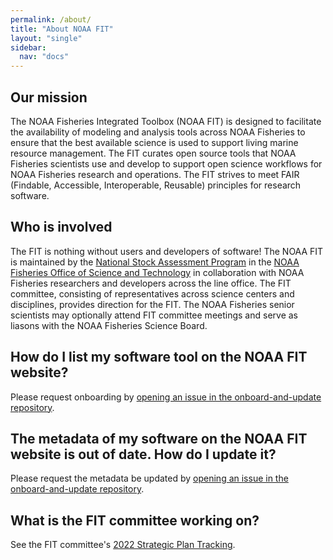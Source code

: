 ```yaml
---
permalink: /about/
title: "About NOAA FIT"
layout: "single"
sidebar:
  nav: "docs"
---
```


## Our mission

The NOAA Fisheries Integrated Toolbox (NOAA FIT) is designed to facilitate the availability of modeling and analysis tools across NOAA Fisheries to ensure that the best available science is used to support living marine resource management. The FIT curates open source tools that NOAA Fisheries scientists use and develop to support open science workflows for NOAA Fisheries research and operations. The FIT strives to meet FAIR (Findable, Accessible, Interoperable, Reusable) principles for research software.

## Who is involved

The FIT is nothing without users and developers of software! The NOAA FIT is maintained by the [National Stock Assessment Program](https://www.fisheries.noaa.gov/topic/population-assessments) in the [NOAA Fisheries Office of Science and Technology](https://www.fisheries.noaa.gov/about/office-science-and-technology) in collaboration with NOAA Fisheries researchers and developers across the line office. The FIT committee, consisting of representatives across science centers and disciplines, provides direction for the FIT. The NOAA Fisheries senior scientists may optionally attend FIT committee meetings and serve as liasons with the NOAA Fisheries Science Board.

## How do I list my software tool on the NOAA FIT website?

Please request onboarding by [opening an issue in the onboard-and-update repository](https://github.com/noaa-fisheries-integrated-toolbox/onboard-and-update/issues/new/choose).

## The metadata of my software on the NOAA FIT website is out of date. How do I update it?

Please request the metadata be updated by [opening an issue in the onboard-and-update repository](https://github.com/noaa-fisheries-integrated-toolbox/onboard-and-update/issues/new/choose).

## What is the FIT committee working on?

See the FIT committee's [2022 Strategic Plan Tracking](https://github.com/orgs/noaa-fisheries-integrated-toolbox/projects/3).
